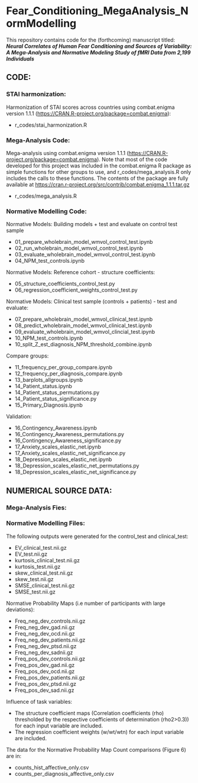 # Fear_Conditioning_MegaAnalysis_NormModelling

This repository contains code for the (forthcoming) manuscript titled: 
**_Neural Correlates of Human Fear Conditioning and Sources of Variability: A Mega-Analysis and Normative Modeling Study of fMRI Data from 2,199 Individuals_**

## CODE:
### STAI harmonization:
Harmonization of STAI scores across countries using combat.enigma version 1.1.1 (https://CRAN.R-project.org/package=combat.enigma):
* r_codes/stai_harmonization.R

### Mega-Analysis Code:
Mega-analysis using combat.enigma version 1.1.1 (https://CRAN.R-project.org/package=combat.enigma). Note that most of the code developed for this project was included in the combat.enigma R package as simple functions for other groups to use, and r_codes/mega_analysis.R only includes the calls to these functions. The contents of the package are fully available at https://cran.r-project.org/src/contrib/combat.enigma_1.1.1.tar.gz
* r_codes/mega_analysis.R


### Normative Modelling Code:
Normative Models: Building models + test and evaluate on control test sample
* 01_prepare_wholebrain_model_wmvol_control_test.ipynb
* 02_run_wholebrain_model_wmvol_control_test.ipynb
*  03_evaluate_wholebrain_model_wmvol_control_test.ipynb
*  04_NPM_test_controls.ipynb

Normative Models: Reference cohort - structure coefficients:
* 05_structure_coefficients_control_test.py
* 06_regression_coefficient_weights_control_test.py

Normative Models: Clinical test sample (controls + patients) - test and evaluate:
* 07_prepare_wholebrain_model_wmvol_clinical_test.ipynb
* 08_predict_wholebrain_model_wmvol_clinical_test.ipynb
* 09_evaluate_wholebrain_model_wmvol_clincial_test.ipynb
* 10_NPM_test_controls.ipynb
* 10_split_Z_est_diagnosis_NPM_threshold_combine.ipynb

Compare groups:
* 11_frequency_per_group_compare.ipynb
* 12_frequency_per_diagnosis_compare.ipynb
* 13_barplots_allgroups.ipynb
* 14_Patient_status.ipynb
* 14_Patient_status_permutations.py
* 14_Patient_status_significance.py
* 15_Primary_Diagnosis.ipynb

Validation:
* 16_Contingency_Awareness.ipynb
* 16_Contingency_Awareness_permutations.py
* 16_Contingency_Awareness_significance.py
* 17_Anxiety_scales_elastic_net.ipynb
* 17_Anxiety_scales_elastic_net_significance.py
* 18_Depression_scales_elastic_net.ipynb
* 18_Depression_scales_elastic_net_permutations.py
* 18_Depression_scales_elastic_net_significance.py

## NUMERICAL SOURCE DATA:
### Mega-Analysis Fies:

### Normative Modelling Files:
The following outputs were generated for the control_test and clinical_test:
* EV_clinical_test.nii.gz
* EV_test.nii.gz
* kurtosis_clinical_test.nii.gz
* kurtosis_test.nii.gz
* skew_clinical_test.nii.gz
* skew_test.nii.gz
* SMSE_clinical_test.nii.gz
* SMSE_test.nii.gz

Normative Probability Maps (i.e number of participants with large deviations): 
* Freq_neg_dev_controls.nii.gz
* Freq_neg_dev_gad.nii.gz
* Freq_neg_dev_ocd.nii.gz
* Freq_neg_dev_patients.nii.gz
* Freq_neg_dev_ptsd.nii.gz
* Freq_neg_dev_sadnii.gz
* Freq_pos_dev_controls.nii.gz
* Freq_pos_dev_gad.nii.gz
* Freq_pos_dev_ocd.nii.gz
* Freq_pos_dev_patients.nii.gz
* Freq_pos_dev_ptsd.nii.gz
* Freq_pos_dev_sad.nii.gz

Influence of task variables:
* The structure coefficient maps (Correlation coefficients (rho) thresholded by the respective coefficients of determination (rho2>0.3)) for each input variable are included.
* The regression coefficient weights (w/wt/wtn) for each input variable are included.

The data for the Normative Probability Map Count comparisons (Figure 6) are in:
* counts_hist_affective_only.csv
* counts_per_diagnosis_affective_only.csv




